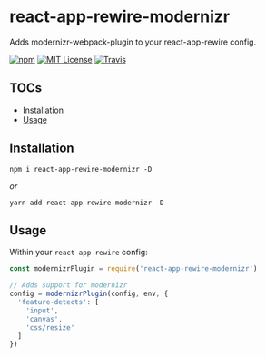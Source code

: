 # react-app-rewire-modernizr

Adds modernizr-webpack-plugin to your react-app-rewire config.

[![npm](https://img.shields.io/npm/v/react-app-rewire-modernizr.svg?style=flat-square)](http://npm.im/react-app-rewire-modernizr)
[![MIT License](https://img.shields.io/npm/l/react-app-rewire-modernizr.svg?style=flat-square)](http://opensource.org/licenses/MIT)
[![Travis](https://img.shields.io/travis/ctrlplusb/react-app-rewire-modernizr.svg?style=flat-square)](https://travis-ci.org/ctrlplusb/react-app-rewire-modernizr)

## TOCs

  - [Installation](#installation)
  - [Usage](#usage)

## Installation

```
npm i react-app-rewire-modernizr -D
```

_or_

```
yarn add react-app-rewire-modernizr -D
```

## Usage

Within your `react-app-rewire` config:

```javascript
const modernizrPlugin = require('react-app-rewire-modernizr')

// Adds support for modernizr
config = modernizrPlugin(config, env, {
  'feature-detects': [
    'input',
    'canvas',
    'css/resize'
  ]
})
```
